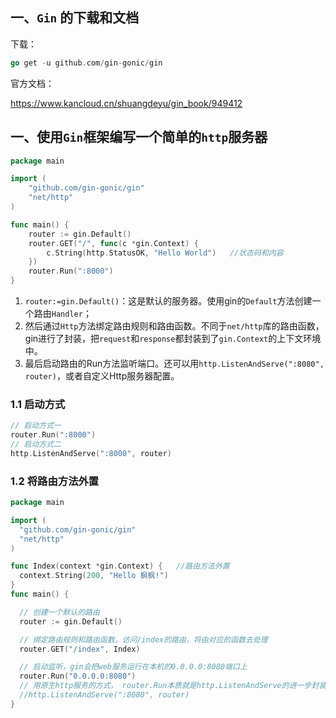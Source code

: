 ## 一、`Gin` 的下载和文档

下载：

```go
go get -u github.com/gin-gonic/gin
```

官方文档：

https://www.kancloud.cn/shuangdeyu/gin_book/949412

## 一、使用`Gin`框架编写一个简单的`http`服务器

```go
package main

import (
    "github.com/gin-gonic/gin"
    "net/http"
)

func main() {
    router := gin.Default()
    router.GET("/", func(c *gin.Context) {
        c.String(http.StatusOK, "Hello World")   //状态码和内容
    })
    router.Run(":8000") 
}
```

1. `router:=gin.Default()`：这是默认的服务器。使用gin的`Default`方法创建一个路由`Handler`；
2. 然后通过`Http`方法绑定路由规则和路由函数。不同于`net/http`库的路由函数，gin进行了封装，把`request`和`response`都封装到了`gin.Context`的上下文环境中。
3. 最后启动路由的Run方法监听端口。还可以用`http.ListenAndServe(":8080", router)`，或者自定义Http服务器配置。

### 1.1 启动方式

```go
// 启动方式一
router.Run(":8000")
// 启动方式二
http.ListenAndServe(":8000", router)
```

### 1.2 将路由方法外置

```go
package main

import (
  "github.com/gin-gonic/gin"
  "net/http"
)

func Index(context *gin.Context) {   //路由方法外置
  context.String(200, "Hello 枫枫!")
}
func main() {

  // 创建一个默认的路由
  router := gin.Default()

  // 绑定路由规则和路由函数，访问/index的路由，将由对应的函数去处理
  router.GET("/index", Index)

  // 启动监听，gin会把web服务运行在本机的0.0.0.0:8080端口上
  router.Run("0.0.0.0:8080")
  // 用原生http服务的方式， router.Run本质就是http.ListenAndServe的进一步封装
  //http.ListenAndServe(":8080", router)
}
```

